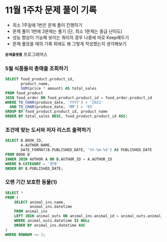 # 11월 1주차 문제 풀이 기록

- 최소 1주일에 1번은 문제 풀이 진행하기
- 문제 풀이 1번에 3문제는 풀기 (단, 최소 1문제는 중급 난이도)
- 성능 향상이 가능해 보이는 쿼리의 경우 나중에 따로 Keep해두기
- 문제 풀었을 때의 기록 외에도 왜 그렇게 작성했는지 생각해보기

**`문제플랫폼`** 프로그래머스

### 5월 식품들의 총매출 조회하기

```sql
SELECT food_product.product_id, 
       product_name, 
       SUM(price * amount) AS total_sales
FROM food_product 
JOIN food_order ON food_product.product_id = food_order.product_id
WHERE TO_CHAR(produce_date, 'YYYY') = '2022' 
  AND TO_CHAR(produce_date, 'MM') = '05'
GROUP BY food_product.product_id, product_name
ORDER BY total_sales DESC, food_product.product_id ASC;
```

### 조건에 맞는 도서와 저자 리스트 출력하기

```sql
SELECT B.BOOK_ID, 
       A.AUTHOR_NAME,
       DATE_FORMAT(B.PUBLISHED_DATE, '%Y-%m-%d') AS PUBLISHED_DATE
FROM BOOK B 
INNER JOIN AUTHOR A ON B.AUTHOR_ID = A.AUTHOR_ID
WHERE B.CATEGORY = '경제'
ORDER BY B.PUBLISHED_DATE;
```

### 오랜 기간 보호한 동물(1)

```sql
SELECT *
FROM (
    SELECT animal_ins.name, 
           animal_ins.datetime
    FROM animal_ins 
    LEFT JOIN animal_outs ON animal_ins.animal_id = animal_outs.animal_id
    WHERE animal_outs.datetime IS NULL
    ORDER BY animal_ins.datetime ASC
)
WHERE ROWNUM <= 3;

```